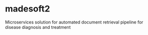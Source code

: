 # madesoft2
Microservices solution for automated document retrieval pipeline for disease diagnosis and treatment
